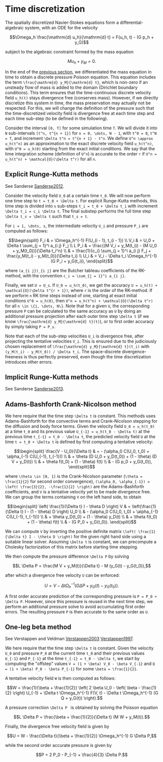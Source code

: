 # Time discretization

The spatially discretized Navier-Stokes equations form a differential-algebraic
system, with an ODE for the velocity

```math
\Omega_h \frac{\mathrm{d} u_h}{\mathrm{d} t} = F(u_h, t) - (G p_h + y_G)
```

subject to the algebraic constraint formed by the mass equation

```math
M u_h + y_M = 0.
```

In the end of the [previous section](spatial.md), we differentiated the mass
equation in time to obtain a discrete pressure Poisson equation. This equation
includes the term ``\frac{\mathrm{d} y_M}{\mathrm{d} t}``, which is non-zero if
an unsteady flow of mass is added to the domain (Dirichlet boundary
conditions). This term ensures that the time-continuous discrete velocity field
``u_h(t)`` stays divergence free (conserves mass). However, if we directly
discretize this system in time, the mass preservation may actually not be
respected. For this, we will change the definition of the pressure such that
the time-discretized velocity field is divergence free at each time step and
each time sub-step (to be defined in the following).

Consider the interval ``[0, T]`` for some simulation time ``T``. We will divide
it into ``N`` sub-intervals ``[t^n, t^{n + 1}]`` for ``n = 0, \dots, N - 1``,
with ``t^0 = 0``, ``t^N = T``, and increment ``\Delta t^n = t^{n + 1} - t^n``.
We define ``U^n \approx u_h(t^n)`` as an approximation to the exact discrete
velocity field ``u_h(t^n)``, with ``U^0 = u_h(0)`` starting from the exact
initial conditions. We say that the time integration scheme (definition of
``U^n``) is accurate to the order ``r`` if ``U^n = u_h(t^n) +
\mathcal{O}(\Delta t^r)`` for all ``n``.


## Explicit Runge-Kutta methods

See Sanderse [Sanderse2012](@cite).

Consider the velocity field ``U_0`` at a certain time ``t_0``. We will now
perform one time step to ``t = t_0 + \Delta t``. For explicit Runge-Kutta
methods, this time step is divided into ``s`` sub-steps ``t_i = t_0 + \Delta
t_i`` with increment ``\Delta t_i = c_i \Delta t``. The final substep performs
the full time step ``\Delta t_s = \Delta t`` such that ``t_s = t``.

For ``i = 1, \dots, s``, the intermediate velocity ``U_i`` and pressure ``P_i``
are computed as follows:

```math
\begin{split}
F_i & = \Omega_h^{-1} F(U_{i - 1}, t_{i - 1}) \\
V_i & = U_0 + \Delta t \sum_{j = 1}^i a_{i j} F_j \\
L P_i & = \frac{(M V_i + y_M(t_i)) - (M U_0 + y_M(t_0))}{\Delta t_i^n} \\
& = \frac{1}{c_i} \sum_{j = 1}^i a_{i j} F_j +
\frac{y_M(t_i) - y_M(t_0)}{\Delta t_i} \\
U_i & = V_i - \Delta t_i \Omega_h^{-1} (G P_i + y_G(t_i)),
\end{split}
```

where ``(a_{i j})_{i j}`` are the Butcher tableau coefficients of the RK-method,
with the convention ``c_i = \sum_{j = 1}^i a_{i j}``.

Finally, we set ``U = U_s``. If ``U_0 = u_h(t_0)``, we get the accuracy ``U =
u_h(t) + \mathcal{O}(\Delta t^{r + 1})``, where ``r`` is the order of the
RK-method. If we perform ``n`` RK time steps instead of one, starting at exact
initial conditions ``U^0 = u_h(0)``, then ``U^n = u_h(t^n) +
\mathcal{O}(\Delta t^r)`` for all ``n \in \{1, \dots, N\}``. Note that for a
given ``U``, the corresponding pressure ``P`` can be calculated to the same
accuracy as ``U`` by doing an additional pressure projection after each outer
time step ``\Delta t`` (if we know ``\frac{\mathrm{d} y_M}{\mathrm{d} t}(t)``),
or to first order accuracy by simply taking ``P = P_s``.

Note that each of the sub-step velocities ``U_i`` is divergence free, after
projecting the tentative velocities ``V_i``. This is ensured due to the
judiciously chosen replacement of ``\frac{\mathrm{d} y_M}{\mathrm{d} t}(t_i)``
with ``(y_M(t_i) - y_M(t_0)) / \Delta t_i``. The space-discrete
divergence-freeness is thus perfectly preserved, even though the time
discretization introduces other errors.


## Implicit Runge-Kutta methods

See Sanderse [Sanderse2013](@cite).


## Adams-Bashforth Crank-Nicolson method

We here require that the time step ``\Delta t`` is constant. This methods uses
Adams-Bashforth for the convective terms and Crank-Nicolson stepping for the
diffusion and body force terms. Given the velocity field ``U_0 = u_h(t_0)`` at
a time ``t_0`` and its previous value ``U_{-1} = u_h(t_0 - \Delta t)`` at the
previous time ``t_{-1} = t_0 - \Delta t``, the predicted velocity field ``U``
at the time ``t = t_0 + \Delta t`` is defined by first computing a tentative
velocity:

```math
\begin{split}
\frac{V - U_0}{\Delta t}
& = - (\alpha_0 C(U_0, t_0) + \alpha_{-1} C(U_{-1}, t_{-1})) \\
& + \theta (D U_0 + y_D(t_0)) + (1 - \theta) (D V + y_D(t)) \\
& + \theta f(t_0) + (1 - \theta) f(t) \\
& - (G p_0 + y_G(t_0)),
\end{split}
```

where ``\theta \in [0, 1]`` is the Crank-Nicolson parameter (``\theta =
\frac{1}{2}`` for second order convergence), ``(\alpha_0, \alpha_{-1}) = \left(
\frac{3}{2}, -\frac{1}{2} \right)`` are the Adams-Bashforth coefficients, and
``V`` is a tentative velocity yet to be made divergence free. We can group the
terms containing ``V`` on the left hand side, to obtain

```math
\begin{split}
\left( \frac{1}{\Delta t} I - \theta D \right) V
& = \left(\frac{1}{\Delta t} I - (1 - \theta) D \right) U_0 \\
& - (\alpha_0 C(U_0, t_0) + \alpha_{-1} C(U_{-1}, t_{-1})) \\
& + \theta y_D(t_0) + (1 - \theta) y_D(t) \\
& + \theta f(t_0) + (1 - \theta) f(t) \\
& - (G P_0 + y_G(t_0)).
\end{split}
```

We can compute ``V`` by inverting the positive definite matrix ``\left(
\frac{1}{\Delta t} I - \theta D \right)`` for the given right hand side using a
suitable linear solver. Assuming ``\Delta t`` is constant, we can precompute a
Cholesky factorization of this matrix before starting time stepping.

We then compute the pressure difference ``\Delta P`` by solving

```math
L \Delta P = \frac{M V + y_M(t)}{\Delta t} - M (y_G(t) - y_G(t_0)),
```

after which a divergence free velocity ``U`` can be enforced:

```math
U = V - \Delta t \Omega_h^{-1} (G \Delta P + y_G(t) - y_G(t_0)).
```

A first order accurate prediction of the corresponding pressure is ``P = P_0 +
\Delta P``. However, since this pressure is reused in the next time step, we
perform an additional pressure solve to avoid accumulating first order errors.
The resulting pressure ``P`` is then accurate to the same order as ``U``.


## One-leg beta method

See Verstappen and Veldman [Verstappen2003](@cite) [Verstappen1997](@cite).

We here require that the time step ``\Delta t`` is constant. Given the velocity
``U_0`` and pressure ``P_0`` at the current time ``t_0`` and their previous
values ``U_{-1}`` and ``P_{-1}`` at the time ``t_{-1} = t_0 - \Delta t``, we
start by computing the "offstep" values ``V = (1 + \beta) V_0 - \beta V_{-1}``
and ``Q = (1 + \beta) P_0 - \beta P_{-1}`` for some ``\beta = \frac{1}{2}``.

A tentative velocity field ``W`` is then computed as follows:

```math
W = \frac{1}{\beta + \frac{1}{2}} \left( 2 \beta U_0 - \left( \beta -
\frac{1}{2} \right) U_{-1} + \Delta t \Omega_h^{-1} F(V, t) - \Delta t
\Omega_h^{-1} (G Q + y_G(t)) \right).
```

A pressure correction ``\Delta P `` is obtained by solving the Poisson equation
```math
L \Delta P = \frac{\beta + \frac{1}{2}}{\Delta t} (M W + y_M(t)).
```

Finally, the divergence free velocity field is given by

```math
U = W - \frac{\Delta t}{\beta + \frac{1}{2}} \Omega_h^{-1} G \Delta P,
```

while the second order accurate pressure is given by

```math
P = 2 P_0 - P_{-1} + \frac{4}{3} \Delta P.
```
